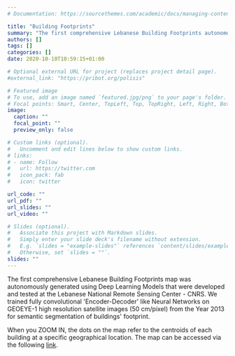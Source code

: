 ```yaml
---
# Documentation: https://sourcethemes.com/academic/docs/managing-content/

title: "Building Footprints"
summary: "The first comprehensive Lebanese Building Footprints autonomously generated using Deep Learning."
authors: []
tags: []
categories: []
date: 2020-10-10T10:59:15+01:00

# Optional external URL for project (replaces project detail page).
#external_link: "https://pribot.org/polisis"

# Featured image
# To use, add an image named `featured.jpg/png` to your page's folder.
# Focal points: Smart, Center, TopLeft, Top, TopRight, Left, Right, BottomLeft, Bottom, BottomRight.
image:
  caption: ""
  focal_point: ""
  preview_only: false

# Custom links (optional).
#   Uncomment and edit lines below to show custom links.
# links:
# - name: Follow
#   url: https://twitter.com
#   icon_pack: fab
#   icon: twitter

url_code: ""
url_pdf: ""
url_slides: ""
url_video: ""

# Slides (optional).
#   Associate this project with Markdown slides.
#   Simply enter your slide deck's filename without extension.
#   E.g. `slides = "example-slides"` references `content/slides/example-slides.md`.
#   Otherwise, set `slides = ""`.
slides: ""
---
```

The first comprehensive Lebanese Building Footprints map was autonomously generated using Deep Learning Models that were developed and tested at the Lebanese National Remote Sensing Center - CNRS.
We trained fully convolutional 'Encoder-Decoder' like Neural Networks on GEOEYE-1 high resolution satellite images (50 cm/pixel) from the Year 2013 for semantic segmentation of buildings' footprint.

When you ZOOM IN, the dots on the map refer to the centroids of each building at a specific geographical location. The map can be accessed via the following <a href="http://geo.cnrs.edu.lb:8080/urbanmap/" target="_blank">link</a>.